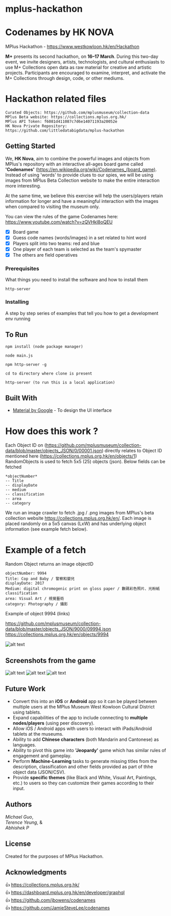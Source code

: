 # mplus-hackathon

# Codenames by HK NOVA

MPlus Hackathon - https://www.westkowloon.hk/en/Hackathon

**M+** presents its second hackathon, on **16–17 March**. During this two-day event, we invite designers, artists, technologists, and cultural enthusiasts to use M+ Collections open data as raw material for creative and artistic projects. Participants are encouraged to examine, interpret, and activate the M+ Collections through design, code, or other mediums.

# Hackathon related files
```
Curated Objects: https://github.com/mplusmuseum/collection-data
MPlus Beta website: https://collections.mplus.org.hk/
MPlus API Token: f6081d411087c7d6e14071193a20052e
HK Nova Private Repository: https://github.com/littledatabigdata/mplus-hackathon
```

## Getting Started

We, **HK Nova**, aim to combine the powerful images and objects from MPlus's repository with an interactive all-ages board game called **'Codenames'** (https://en.wikipedia.org/wiki/Codenames_(board_game). Instead of using 'words' to provide clues to our spies, we will be using images from MPlus Beta Collection website to make the entire interaction more interesting. 

At the same time, we believe this exercise will help the users/players retain information for longer and have a meaningful interaction with the images when compared to visiting the museum only. 

You can view the rules of the game Codenames here: https://www.youtube.com/watch?v=zQVHkl8oQEU

- [x] Board game
- [x] Guess code names (words/images) in a set related to hint word
- [x] Players split into two teams: red and blue
- [x] One player of each team is selected as the team's spymaster 
- [x] The others are field operatives

### Prerequisites

What things you need to install the software and how to install them

```
http-server
```

### Installing

A step by step series of examples that tell you how to get a development env running


## To Run
```
npm install (node package manager)
```
```
node main.js
```
```
npm http-server -g
```
```
cd to directory where clone is present
```
```
http-server (to run this is a local application)
```

## Built With

* [Material by Google](https://material.io/develop/web/components) - To design the UI interface

# How does this work ?
Each Object ID on (https://github.com/mplusmuseum/collection-data/blob/master/objects_JSON/0/00001.json) directly relates to Object ID mentioned here (https://collections.mplus.org.hk/en/objects/1)
RandomObjects is used to fetch 5x5 (25) objects (json). Below fields can be fetched

```
*objectNumber*
-- Title
-- displayDate
-- medium
-- classification
-- area
-- category
```

We run an image crawler to fetch .jpg / .png images from MPlus's beta collection website https://collections.mplus.org.hk/en/. Each image is placed randomly on a 5x5 canvas (LxW) and has underlying object information (see example fetch below). 

# Example of a fetch

Random Object returns an image objectID

```
objectNumber: 9994
Title: Cop and Baby / 警察和嬰兒
displayDate: 2017
Medium: digital chromogenic print on gloss paper / 數碼彩色照片、光粉紙
classification
area: Visual Art / 視覺藝術
category: Photography / 攝影
```
Example of object 9994 (links)

https://github.com/mplusmuseum/collection-data/blob/master/objects_JSON/9000/09994.json
https://collections.mplus.org.hk/en/objects/9994

![alt text](https://res.cloudinary.com/mplustms//image/upload/w_600/v1550183929/j5kxiaglrpdscnirueg7.jpg)

## Screenshots from the game

![alt text](https://i.ibb.co/BtvtB4n/Start-Game.png)
![alt text](https://i.ibb.co/1Ln1RdW/Select-Img-Category.png)
![alt text](https://i.ibb.co/qFmN541/Play.png)


## Future Work
* Convert this into an **iOS** or **Android** app so it can be played between multiple users at the MPlus Museum West Kowloon Cultural District using tablets.
* Expand capabilities of the app to include connecting to **multiple nodes/players** (using peer discovery).
* Allow iOS / Android apps with users to interact with iPads/Android tablets at the museums.
* Ability to add **Chinese characters** (both Mandarin and Cantonese) as languages.
* Ability to pivot this game into **'Jeopardy'** game which has similar rules of engagement and gameplay.
* Perform **Machine-Learning** tasks to generate missing titles from the description, classification and other fields provided as part of thhe object data (JSON/CSV).
* Provide **specific themes** (like Black and White, Visual Art, Paintings, etc.) to users so they can customize their games according to their input.


## Authors

*Michael Guo*, <br/>
*Terence Yeung*, & <br/>
*Abhishek P*

## License

Created for the purposes of MPlus Hackathon. 

## Acknowledgments
:+1: https://collections.mplus.org.hk/ <br/>
:+1: https://dashboard.mplus.org.hk/en/developer/graphql <br/>
:+1: https://github.com/jbowens/codenames <br/>
:+1: https://github.com/JamieSteveLee/codenames <br/>
